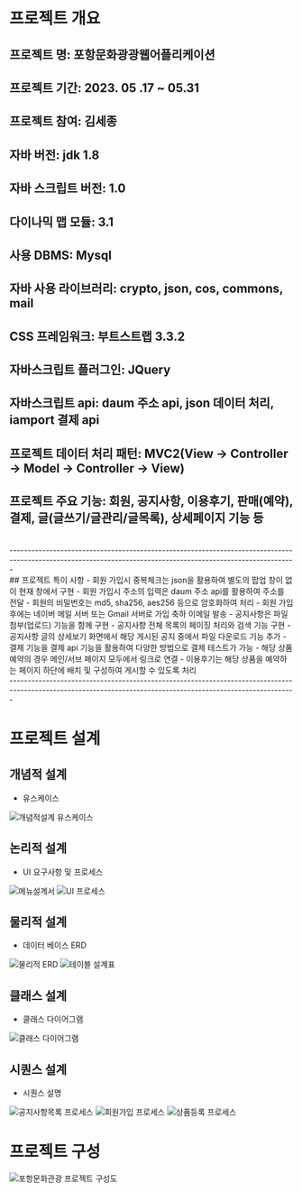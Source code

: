 # 프로젝트 개요

## 프로젝트 명: 포항문화광광웹어플리케이션

## 프로젝트 기간: 2023. 05 .17 ~ 05.31

## 프로젝트 참여: 김세종

## 자바 버전: jdk 1.8

## 자바 스크립트 버전: 1.0

## 다이나믹 맵 모듈: 3.1

## 사용 DBMS: Mysql

## 자바 사용 라이브러리: crypto, json, cos, commons, mail

## CSS 프레임워크: 부트스트랩 3.3.2

## 자바스크립트 플러그인: JQuery

## 자바스크립트 api: daum 주소 api, json 데이터 처리, iamport 결제 api

## 프로젝트 데이터 처리 패턴: MVC2(View -> Controller -> Model -> Controller -> View)

## 프로젝트 주요 기능: 회원, 공지사항, 이용후기, 판매(예약), 결제, 글(글쓰기/글관리/글목록), 상세페이지 기능 등
<br>
-------------------------------------------------------------------------------------------------------------------------------------------------------------<br>
## 프로젝트 특이 사항
- 회원 가입시 중복체크는 json을 활용하여 별도의 팝업 창이 없이 현재 창에서 구현
- 회원 가입시 주소의 입력은 daum 주소 api를 활용하여 주소를 전달
- 회원의 비밀번호는 md5, sha256, aes256 등으로 암호화하여 처리
- 회원 가입 후에는 네이버 메일 서버 또는 Gmail 서버로 가입 축하 이메일 발송
- 공지사항은 파일 첨부(업로드) 기능을 함께 구현
- 공지사항 전체 목록의 페이징 처리와 검색 기능 구현
- 공지사항 글의 상세보기 화면에서 해당 게시된 공지 중에서 파일 다운로드 기능 추가
- 결제 기능을 결제 api 기능을 활용하여 다양한 방법으로 결제 테스트가 가능
- 해당 상품 예약의 경우 메인/서브 페이지 모두에서 링크로 연결
- 이용후기는 해당 상품을 예약하는 페이지 하단에 배치 및 구성하여 게시할 수 있도록 처리

<br>
-------------------------------------------------------------------------------------------------------------------------------------------------------------<br>

# 프로젝트 설계
## 개념적 설계
- 유스케이스

![개념적설계 유스케이스](./img/use_case.jpg "개념적설계 유스케이스")

## 논리적 설계
- UI 요구사항 및 프로세스

![메뉴설계서](./img/menu.JPG "메뉴설계서")
![UI 프로세스](./img/UI_process.png "UI 프로세스")

## 물리적 설계
- 데이터 베이스 ERD

![물리적 ERD](./img/ERD.png "물리적 ERD")
![테이블 설계표](./img/table.png "테이블 설계표")

## 클래스 설계
- 클래스 다이어그램

![클래스 다이어그램](./img/DTO.png "클래스 다이어그램")

## 시퀀스 설계
- 시퀀스 설명

![공지사항목록 프로세스](./img/sequence_1.JPG "공지사항목록 프로세스")
![회원가입 프로세스](./img/sequence_2.JPG "회원가입 프로세스")
![상품등록 프로세스](./img/sequence_3.JPG "상품등록 프로세스")

# 프로젝트 구성
![포항문화관광 프로젝트 구성도](./img/pro03.png "포항문화관광 프로젝트 구성도")